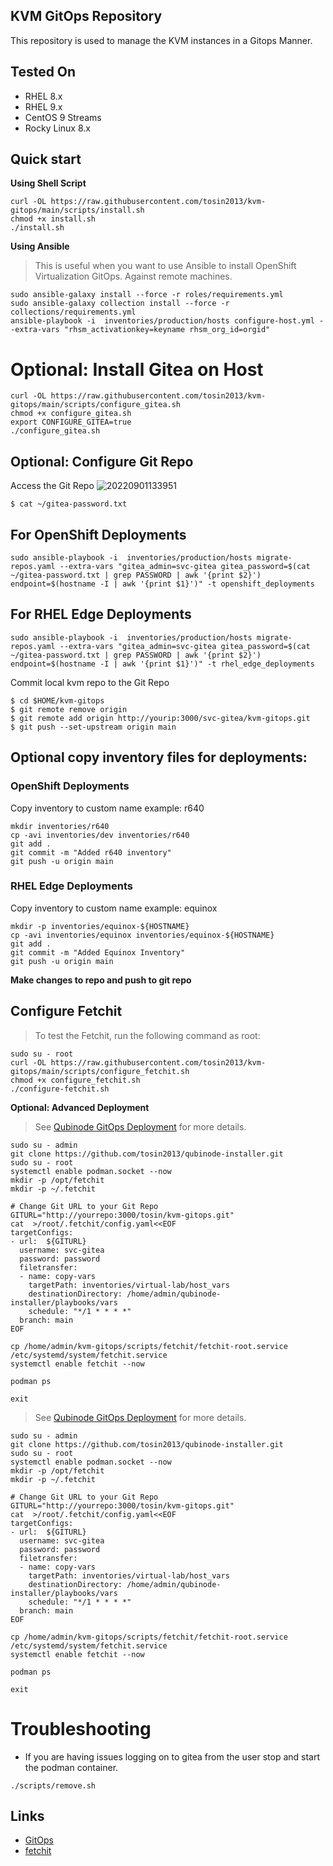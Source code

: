KVM GitOps Repository
------------------------------------------
This repository is used to manage the KVM instances in a Gitops Manner. 

Tested On 
------------
* RHEL 8.x
* RHEL 9.x
* CentOS 9 Streams 
* Rocky Linux 8.x

Quick start
------------
**Using Shell Script**
```
curl -OL https://raw.githubusercontent.com/tosin2013/kvm-gitops/main/scripts/install.sh
chmod +x install.sh
./install.sh
```

**Using Ansible**
> This is useful when you want to use Ansible to install OpenShift Virtualization GitOps. Against remote machines.
```
sudo ansible-galaxy install --force -r roles/requirements.yml
sudo ansible-galaxy collection install --force -r collections/requirements.yml
ansible-playbook -i  inventories/production/hosts configure-host.yml --extra-vars "rhsm_activationkey=keyname rhsm_org_id=orgid"
```

# Optional: Install Gitea on Host
```
curl -OL https://raw.githubusercontent.com/tosin2013/kvm-gitops/main/scripts/configure_gitea.sh
chmod +x configure_gitea.sh
export CONFIGURE_GITEA=true
./configure_gitea.sh
```

## Optional: Configure Git Repo
Access the Git Repo
![20220901133951](https://i.imgur.com/YyW1EwK.png)
```
$ cat ~/gitea-password.txt
```

## For OpenShift Deployments
```
sudo ansible-playbook -i  inventories/production/hosts migrate-repos.yaml --extra-vars "gitea_admin=svc-gitea gitea_password=$(cat ~/gitea-password.txt | grep PASSWORD | awk '{print $2}') endpoint=$(hostname -I | awk '{print $1}')" -t openshift_deployments
```
    
## For  RHEL Edge Deployments
```
sudo ansible-playbook -i  inventories/production/hosts migrate-repos.yaml --extra-vars "gitea_admin=svc-gitea gitea_password=$(cat ~/gitea-password.txt | grep PASSWORD | awk '{print $2}') endpoint=$(hostname -I | awk '{print $1}')" -t rhel_edge_deployments
```

    
Commit local kvm repo to the Git Repo
```
$ cd $HOME/kvm-gitops
$ git remote remove origin
$ git remote add origin http://yourip:3000/svc-gitea/kvm-gitops.git
$ git push --set-upstream origin main
```
## Optional copy inventory files for deployments: 
### OpenShift Deployments
Copy inventory to custom name example: r640
```
mkdir inventories/r640
cp -avi inventories/dev inventories/r640
git add .
git commit -m "Added r640 inventory"
git push -u origin main
```

### RHEL Edge Deployments
Copy inventory to custom name example: equinox
```
mkdir -p inventories/equinox-${HOSTNAME}
cp -avi inventories/equinox inventories/equinox-${HOSTNAME}
git add .
git commit -m "Added Equinox Inventory"
git push -u origin main
```

**Make changes to repo and push to git repo**

## Configure Fetchit
> To test the Fetchit, run the following command as root:
```
sudo su - root
curl -OL https://raw.githubusercontent.com/tosin2013/kvm-gitops/main/scripts/configure_fetchit.sh
chmod +x configure_fetchit.sh
./configure-fetchit.sh
```
**Optional: Advanced Deployment**

> See [Qubinode GitOps Deployment](https://qubinode-installer.readthedocs.io/en/latest/gitops_deployment.html) for more details.
```
sudo su - admin 
git clone https://github.com/tosin2013/qubinode-installer.git
sudo su - root
systemctl enable podman.socket --now
mkdir -p /opt/fetchit
mkdir -p ~/.fetchit

# Change Git URL to your Git Repo
GITURL="http://yourrepo:3000/tosin/kvm-gitops.git"
cat  >/root/.fetchit/config.yaml<<EOF
targetConfigs:
- url:  ${GITURL}
  username: svc-gitea
  password: password
  filetransfer:
  - name: copy-vars
    targetPath: inventories/virtual-lab/host_vars
    destinationDirectory: /home/admin/qubinode-installer/playbooks/vars
    schedule: "*/1 * * * *"
  branch: main
EOF

cp /home/admin/kvm-gitops/scripts/fetchit/fetchit-root.service /etc/systemd/system/fetchit.service
systemctl enable fetchit --now

podman ps 

exit
```

> See [Qubinode GitOps Deployment](https://qubinode-installer.readthedocs.io/en/latest/gitops_deployment.html) for more details.
```
sudo su - admin 
git clone https://github.com/tosin2013/qubinode-installer.git
sudo su - root
systemctl enable podman.socket --now
mkdir -p /opt/fetchit
mkdir -p ~/.fetchit

# Change Git URL to your Git Repo
GITURL="http://yourrepo:3000/tosin/kvm-gitops.git"
cat  >/root/.fetchit/config.yaml<<EOF
targetConfigs:
- url:  ${GITURL}
  username: svc-gitea
  password: password
  filetransfer:
  - name: copy-vars
    targetPath: inventories/virtual-lab/host_vars
    destinationDirectory: /home/admin/qubinode-installer/playbooks/vars
    schedule: "*/1 * * * *"
  branch: main
EOF

cp /home/admin/kvm-gitops/scripts/fetchit/fetchit-root.service /etc/systemd/system/fetchit.service
systemctl enable fetchit --now

podman ps 

exit
```

# Troubleshooting
* If you are having issues logging on to gitea from the user stop and start the podman container.
```
./scripts/remove.sh
```

Links
------
* [GitOps](https://github.com/cablelabs/gitops)
* [fetchit](https://github.com/containers/fetchit)
